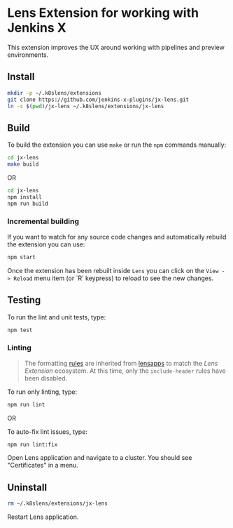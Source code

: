 # Lens Extension for working with Jenkins X

This extension improves the UX around working with pipelines and preview environments.

## Install

```sh
mkdir -p ~/.k8slens/extensions
git clone https://github.com/jenkins-x-plugins/jx-lens.git
ln -s $(pwd)/jx-lens ~/.k8slens/extensions/jx-lens
```

## Build

To build the extension you can use `make` or run the `npm` commands manually:

```sh
cd jx-lens
make build
```

OR

```sh
cd jx-lens
npm install
npm run build
```
 
### Incremental building

If you want to watch for any source code changes and automatically rebuild the extension you can use:

```sh
npm start
```
       
Once the extension has been rebuilt inside `Lens` you can click on the `View -> Reload` menu item (or `R' keypress) to reload to see the new changes.

## Testing

To run the lint and unit tests, type:

```bash
npm test
```

### Linting

> The formatting [rules](https://github.com/lensapp/lens/blob/master/.eslintrc.js) are inherited from [lensapps](https://github.com/lensapp) to match the _Lens Extension_ ecosystem. At this time, only the `include-header` rules have been disabled.

To run only linting, type:

```bash
npm run lint
```

OR

To auto-fix lint issues, type:

```bash
npm run lint:fix
```

Open Lens application and navigate to a cluster. You should see "Certificates" in a menu.

## Uninstall

```sh
rm ~/.k8slens/extensions/jx-lens
```

Restart Lens application.
